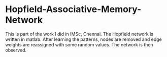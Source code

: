 # Hopfield-Associative-Memory-Network
This is part of the work I did in IMSc, Chennai. The Hopfield network is written in matlab. After learning the patterns, nodes are removed and edge weights are reassigned with some random values. The network is then observed.
